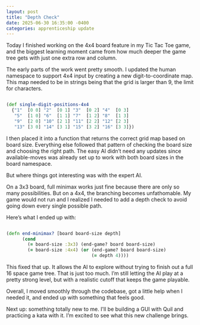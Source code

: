 ```yaml
---
layout: post
title: "Depth Check"
date: 2025-06-30 16:35:00 -0400
categories: apprenticeship update
---
```


Today I finished working on the 4x4 board feature in my Tic Tac Toe game, and
the biggest learning moment came from how much deeper the game tree gets with
just one extra row and column.

The early parts of the work went pretty smooth. I updated the human namespace
to support 4x4 input by creating a new digit-to-coordinate map. This map needed 
to be in strings being that the grid is larger than 9, the limit for characters.

```clojure

(def single-digit-positions-4x4
  {"1"  [0 0] "2"  [0 1] "3"  [0 2] "4"  [0 3]
   "5"  [1 0] "6"  [1 1] "7"  [1 2] "8"  [1 3]
   "9"  [2 0] "10" [2 1] "11" [2 2] "12" [2 3]
   "13" [3 0] "14" [3 1] "15" [3 2] "16" [3 3]})

```

I then placed it into a function that returns the correct grid map based on
board size. Everything else followed that pattern of checking the board size 
and choosing the right path. The easy AI didn’t need any updates since 
available-moves was already set up to work with both board sizes in the
board namespace.

But where things got interesting was with the expert AI.

On a 3x3 board, full minimax works just fine because there are only so many
possibilities. But on a 4x4, the branching becomes unfathomable. My game would
not run and I realized I needed to add a depth check to avoid going down every
single possible path.

Here’s what I ended up with:

```clojure

(defn end-minimax? [board board-size depth]
      (cond
        (= board-size :3x3) (end-game? board board-size)
        (= board-size :4x4) (or (end-game? board board-size)
                                (= depth 4))))

```

This fixed that up. It allows the AI to explore without trying to finish out 
a full 16 space game tree. That is just too much. I’m still letting the AI play
at a pretty strong level, but with a realistic cutoff that keeps the game
playable.

Overall, I moved smoothly through the codebase, got a little help when I needed
it, and ended up with something that feels good.

Next up: something totally new to me. I'll be building a GUI with Quil and
practicing a kata with it. I’m excited to see what this new challenge brings.
